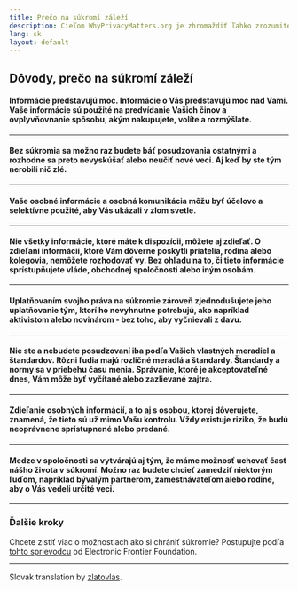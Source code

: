 ```yaml
---
title: Prečo na súkromí záleží
description: Cieľom WhyPrivacyMatters.org je zhromaždiť ľahko zrozumiteľné dôvody, prečo na ochrane súkromia záleží.
lang: sk
layout: default
---
```


## Dôvody, prečo na súkromí záleží

#### Informácie predstavujú moc. Informácie o Vás predstavujú moc nad Vami. Vaše informácie sú použité na predvídanie Vašich činov a ovplyvňovnanie spôsobu, akým nakupujete, volíte a rozmýšlate.

---
#### Bez súkromia sa možno raz budete báť posudzovania ostatnými a rozhodne sa preto nevyskúšať alebo neučiť nové veci. Aj keď by ste tým nerobili nič zlé.

---
#### Vaše osobné informácie a osobná komunikácia môžu byť účelovo a selektívne použité, aby Vás ukázali v zlom svetle.

---
#### Nie všetky informácie, ktoré máte k dispozícii, môžete aj zdieľať. O zdieľaní informácií, ktoré Vám dôverne poskytli priatelia, rodina alebo kolegovia, nemôžete rozhodovať vy. Bez ohľadu na to, či tieto informácie sprístupňujete vláde, obchodnej spoločnosti alebo iným osobám.

---
#### Uplatňovaním svojho práva na súkromie zároveň zjednodušujete jeho uplatňovanie tým, ktorí ho nevyhnutne potrebujú, ako napríklad aktivistom alebo novinárom - bez toho, aby vyčnievali z davu.

---
#### Nie ste a nebudete posudzovaní iba podľa Vašich vlastných meradiel a štandardov. Rôzni ľudia majú rozličné meradlá a štandardy. Štandardy a normy sa v priebehu času menia. Správanie, ktoré je akceptovateľné dnes, Vám môže byť vyčítané alebo zazlievané zajtra.

---
#### Zdieľanie osobných informácií, a to aj s osobou, ktorej dôverujete, znamená, že tieto sú už mimo Vašu kontrolu. Vždy existuje riziko, že budú neoprávnene sprístupnené alebo predané.

---
#### Medze v spoločnosti sa vytvárajú aj tým, že máme možnosť uchovať časť nášho života v súkromí. Možno raz budete chcieť zamedziť niektorým ľuďom, napríklad bývalým partnerom, zamestnávateľom alebo rodine, aby o Vás vedeli určité veci.

-----

### Ďalšie kroky
Chcete zistiť viac o možnostiach ako si chrániť súkromie? Postupujte podľa [tohto sprievodcu](https://ssd.eff.org) od Electronic Frontier Foundation.

-----
Slovak translation by [zlatovlas](https://www.reddit.com/r/translator/comments/752qcf/english_any_translating_whyprivacymattersorg_a/do4r01v/).
